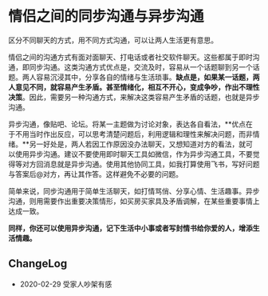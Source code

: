 # 情侣之间的同步沟通与异步沟通


区分不同聊天的方式，用不同方式沟通，可以让两人生活更有意思。

<!--more-->

情侣之间的沟通方式有面对面聊天、打电话或者社交软件聊天。这些都属于即时沟通，即同步沟通。这类沟通方式优点是，交流及时，容易从一个话题聊到另一个话题。两人容易沉浸其中，分享各自的情绪与生活琐事。**缺点是，如果某一话题，两人意见不同，就容易产生矛盾。甚至情绪化，相互不开心，变成争吵，作出不理性决策**。因此，需要另一种沟通方式，来解决这类容易产生矛盾的话题，也就是异步沟通。

异步沟通，像贴吧、论坛。将某一主题做为讨论对象，表达各自看法，**优点在于不用当时作出反应，可以思考清楚问题后，利用逻辑和理性来解决问题，而非情绪。**另一好处是，两人若因工作原因没办法聊天，又想知道对方的看法，就可以使用异步沟通。建议不要使用即时聊天工具如微信，作为异步沟通工具，不要觉得等对方回消息就是异步沟通。使用其他协同工具，如我打算使用飞书，写好问题与答案后@对方，再让其作答。这样避免不必要的问题。

简单来说，同步沟通用于简单生活聊天，如打情骂俏、分享心情、生活趣事。异步沟通，则用需要作出重要决策情形，如买房买家具及矛盾调解，在某些重要事情上达成一致。

**同样，你还可以使用异步沟通，记下生活中小事或者写封情书给你爱的人，增添生活情趣。**

## ChangeLog
- 2020-02-29 受家人吵架有感
